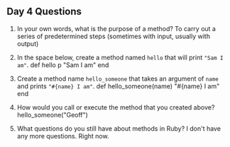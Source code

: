 ## Day 4 Questions

1. In your own words, what is the purpose of a method?
To carry out a series of predetermined steps (sometimes with input, usually with output)

1. In the space below, create a method named `hello` that will print `"Sam I am"`.
def hello
  p "Sam I am"
end

1. Create a method name `hello_someone` that takes an argument of `name` and prints `"#{name} I am"`.
def hello_someone(name)
  "#{name} I am"
end

1. How would you call or execute the method that you created above?
hello_someone("Geoff")

1. What questions do you still have about methods in Ruby?
I don't have any more questions. Right now.
